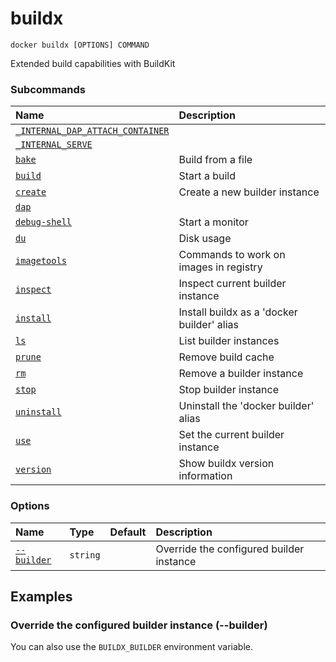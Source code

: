 # buildx

```
docker buildx [OPTIONS] COMMAND
```

<!---MARKER_GEN_START-->
Extended build capabilities with BuildKit

### Subcommands

| Name                                                                         | Description                                |
|:-----------------------------------------------------------------------------|:-------------------------------------------|
| [`_INTERNAL_DAP_ATTACH_CONTAINER`](buildx__INTERNAL_DAP_ATTACH_CONTAINER.md) |                                            |
| [`_INTERNAL_SERVE`](buildx__INTERNAL_SERVE.md)                               |                                            |
| [`bake`](buildx_bake.md)                                                     | Build from a file                          |
| [`build`](buildx_build.md)                                                   | Start a build                              |
| [`create`](buildx_create.md)                                                 | Create a new builder instance              |
| [`dap`](buildx_dap.md)                                                       |                                            |
| [`debug-shell`](buildx_debug-shell.md)                                       | Start a monitor                            |
| [`du`](buildx_du.md)                                                         | Disk usage                                 |
| [`imagetools`](buildx_imagetools.md)                                         | Commands to work on images in registry     |
| [`inspect`](buildx_inspect.md)                                               | Inspect current builder instance           |
| [`install`](buildx_install.md)                                               | Install buildx as a 'docker builder' alias |
| [`ls`](buildx_ls.md)                                                         | List builder instances                     |
| [`prune`](buildx_prune.md)                                                   | Remove build cache                         |
| [`rm`](buildx_rm.md)                                                         | Remove a builder instance                  |
| [`stop`](buildx_stop.md)                                                     | Stop builder instance                      |
| [`uninstall`](buildx_uninstall.md)                                           | Uninstall the 'docker builder' alias       |
| [`use`](buildx_use.md)                                                       | Set the current builder instance           |
| [`version`](buildx_version.md)                                               | Show buildx version information            |


### Options

| Name                    | Type     | Default | Description                              |
|:------------------------|:---------|:--------|:-----------------------------------------|
| [`--builder`](#builder) | `string` |         | Override the configured builder instance |


<!---MARKER_GEN_END-->

## Examples

### <a name="builder"></a> Override the configured builder instance (--builder)

You can also use the `BUILDX_BUILDER` environment variable.
